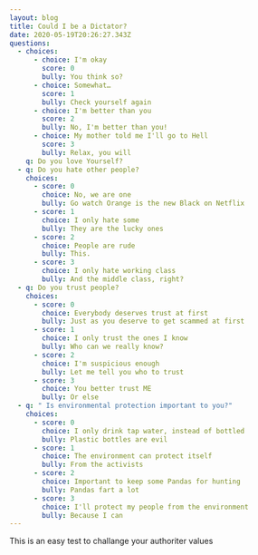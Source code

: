 ```yaml
---
layout: blog
title: Could I be a Dictator?
date: 2020-05-19T20:26:27.343Z
questions:
  - choices:
      - choice: I'm okay
        score: 0
        bully: You think so?
      - choice: Somewhat…
        score: 1
        bully: Check yourself again
      - choice: I'm better than you
        score: 2
        bully: No, I'm better than you!
      - choice: My mother told me I'll go to Hell
        score: 3
        bully: Relax, you will
    q: Do you love Yourself?
  - q: Do you hate other people?
    choices:
      - score: 0
        choice: No, we are one
        bully: Go watch Orange is the new Black on Netflix
      - score: 1
        choice: I only hate some
        bully: They are the lucky ones
      - score: 2
        choice: People are rude
        bully: This.
      - score: 3
        choice: I only hate working class
        bully: And the middle class, right?
  - q: Do you trust people?
    choices:
      - score: 0
        choice: Everybody deserves trust at first
        bully: Just as you deserve to get scammed at first
      - score: 1
        choice: I only trust the ones I know
        bully: Who can we really know?
      - score: 2
        choice: I'm suspicious enough
        bully: Let me tell you who to trust
      - score: 3
        choice: You better trust ME
        bully: Or else
  - q: " Is environmental protection important to you?"
    choices:
      - score: 0
        choice: I only drink tap water, instead of bottled
        bully: Plastic bottles are evil
      - score: 1
        choice: The environment can protect itself
        bully: From the activists
      - score: 2
        choice: Important to keep some Pandas for hunting
        bully: Pandas fart a lot
      - score: 3
        choice: I'll protect my people from the environment
        bully: Because I can
---
```

This is an easy test to challange your authoriter values 